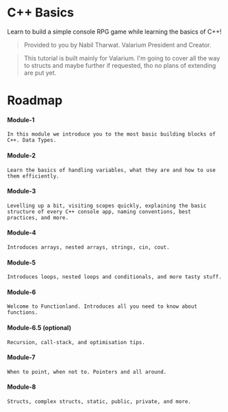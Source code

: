# C++ Basics
Learn to build a simple console RPG game while learning the basics of C++! 
> Provided to you by Nabil Tharwat. Valarium President and Creator.

> This tutorial is built mainly for Valarium. I'm going to cover all the way to structs and maybe further if requested, tho no plans of extending are put yet. 

# Roadmap
#### Module-1 
    In this module we introduce you to the most basic building blocks of C++. Data Types. 
#### Module-2
    Learn the basics of handling variables, what they are and how to use them efficiently. 
#### Module-3
    Levelling up a bit, visiting scopes quickly, explaining the basic structure of every C++ console app, naming conventions, best practices, and more. 
#### Module-4 
    Introduces arrays, nested arrays, strings, cin, cout.
#### Module-5
    Introduces loops, nested loops and conditionals, and more tasty stuff.
#### Module-6 
    Welcome to Functionland. Introduces all you need to know about functions. 
#### Module-6.5 (optional)
    Recursion, call-stack, and optimisation tips.
#### Module-7
    When to point, when not to. Pointers and all around.
#### Module-8 
    Structs, complex structs, static, public, private, and more.
